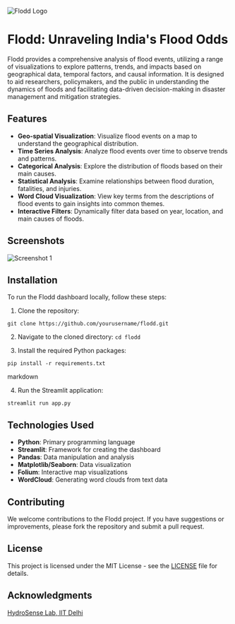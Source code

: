 ![Flodd Logo](logo.png)
# Flodd: Unraveling India's Flood Odds



Flodd provides a comprehensive analysis of flood events, utilizing a range of visualizations to explore patterns, trends, and impacts based on geographical data, temporal factors, and causal information. It is designed to aid researchers, policymakers, and the public in understanding the dynamics of floods and facilitating data-driven decision-making in disaster management and mitigation strategies.

## Features

- **Geo-spatial Visualization**: Visualize flood events on a map to understand the geographical distribution.
- **Time Series Analysis**: Analyze flood events over time to observe trends and patterns.
- **Categorical Analysis**: Explore the distribution of floods based on their main causes.
- **Statistical Analysis**: Examine relationships between flood duration, fatalities, and injuries.
- **Word Cloud Visualization**: View key terms from the descriptions of flood events to gain insights into common themes.
- **Interactive Filters**: Dynamically filter data based on year, location, and main causes of floods.

## Screenshots

![Screenshot 1](ss.png)

## Installation

To run the Flodd dashboard locally, follow these steps:

1. Clone the repository:
```
git clone https://github.com/yourusername/flodd.git
```

2. Navigate to the cloned directory:
``
cd flodd
``

3. Install the required Python packages:

```
pip install -r requirements.txt
```
markdown

4. Run the Streamlit application:
```
streamlit run app.py
```


## Technologies Used

- **Python**: Primary programming language
- **Streamlit**: Framework for creating the dashboard
- **Pandas**: Data manipulation and analysis
- **Matplotlib/Seaborn**: Data visualization
- **Folium**: Interactive map visualizations
- **WordCloud**: Generating word clouds from text data

## Contributing

We welcome contributions to the Flodd project. If you have suggestions or improvements, please fork the repository and submit a pull request.

## License

This project is licensed under the MIT License - see the [LICENSE](LICENSE) file for details.

## Acknowledgments
<a href="https://github.com/hydrosenselab/India-Flood-Inventory">HydroSense Lab, IIT Delhi</a>
